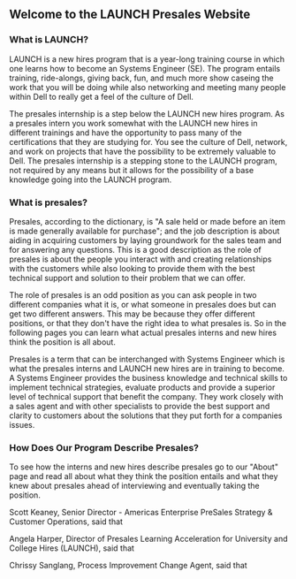 ## Welcome to the LAUNCH Presales Website
### What is LAUNCH?
LAUNCH is a new hires program that is a year-long training course in which one learns how to become an Systems Engineer (SE). The program entails training, ride-alongs, giving back, fun, and much more show caseing the work that you will be doing while also networking and meeting many people within Dell to really get a feel of the culture of Dell.

The presales internship is a step below the LAUNCH new hires program. As a presales intern you work somewhat with the LAUNCH new hires in different trainings and have the opportunity to pass many of the certifications that they are studying for. You see the culture of Dell, network, and work on projects that have the possibility to be extremely valuable to Dell. The presales internship is a stepping stone to the LAUNCH program, not required by any means but it allows for the possibility of a base knowledge going into the LAUNCH program.

### What is presales?
Presales, according to the dictionary, is "A sale held or made before an item is made generally available for purchase"; and the job description is about aiding in acquiring customers by laying groundwork for the sales team and for answering any questions. This is a good description as the role of presales is about the people you interact with and creating relationships with the customers while also looking to provide them with the best technical support and solution to their problem that we can offer.

The role of presales is an odd position as you can ask people in two different companies what it is, or what someone in presales does but can get two different answers. This may be because they offer different positions, or that they don't have the right idea to what presales is. So in the following pages you can learn what actual presales interns and new hires think the position is all about.

Presales is a term that can be interchanged with Systems Engineer which is what the presales interns and LAUNCH new hires are in training to become. A Systems Engineer provides the business knowledge and technical skills to implement technical strategies, evaluate products and provide a superior level of technical support that benefit the company. They work closely with a sales agent and with other specialists to provide the best support and clarity to customers about the solutions that they put forth for a companies issues.

### How Does Our Program Describe Presales?
To see how the interns and new hires describe presales go to our "About" page and read all about what they think the position entails and what they knew about presales ahead of interviewing and eventually taking the position.

Scott Keaney, Senior Director - Americas Enterprise PreSales Strategy & Customer Operations, said that 

Angela Harper, Director of Presales Learning Acceleration for University and College Hires (LAUNCH), said that 

Chrissy Sanglang, Process Improvement Change Agent, said that 
